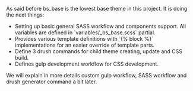 As said before bs\_base is the lowest base theme in this project. It is doing the next things:

* Setting up basic general SASS workflow and components support. All variables are defined in \`variables/\_bs\_base.scss\` partial.
* Provides various template definitions with \`{% block %}\` implementations for an easier override of template parts.
* Define 3 drush commands for child theme creating, update and CSS build.
* Defines gulp development workflow for CSS development.

We will explain in more details custom gulp workflow, SASS workflow and drush generator command a bit later.